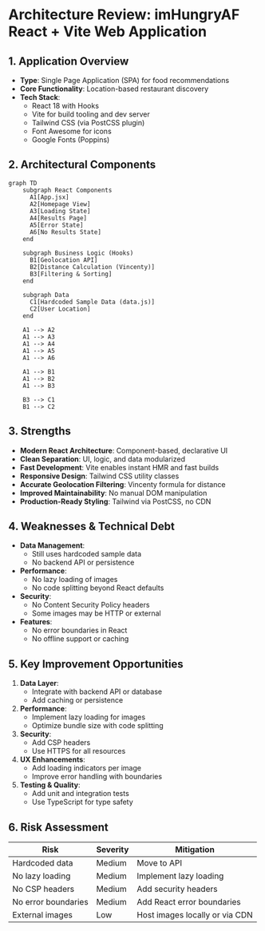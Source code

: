 # Architecture Review: imHungryAF React + Vite Web Application

## 1. Application Overview
- **Type**: Single Page Application (SPA) for food recommendations
- **Core Functionality**: Location-based restaurant discovery
- **Tech Stack**:
  - React 18 with Hooks
  - Vite for build tooling and dev server
  - Tailwind CSS (via PostCSS plugin)
  - Font Awesome for icons
  - Google Fonts (Poppins)

## 2. Architectural Components
```mermaid
graph TD
    subgraph React Components
      A1[App.jsx]
      A2[Homepage View]
      A3[Loading State]
      A4[Results Page]
      A5[Error State]
      A6[No Results State]
    end

    subgraph Business Logic (Hooks)
      B1[Geolocation API]
      B2[Distance Calculation (Vincenty)]
      B3[Filtering & Sorting]
    end

    subgraph Data
      C1[Hardcoded Sample Data (data.js)]
      C2[User Location]
    end

    A1 --> A2
    A1 --> A3
    A1 --> A4
    A1 --> A5
    A1 --> A6

    A1 --> B1
    A1 --> B2
    A1 --> B3

    B3 --> C1
    B1 --> C2
```

## 3. Strengths
- **Modern React Architecture**: Component-based, declarative UI
- **Clean Separation**: UI, logic, and data modularized
- **Fast Development**: Vite enables instant HMR and fast builds
- **Responsive Design**: Tailwind CSS utility classes
- **Accurate Geolocation Filtering**: Vincenty formula for distance
- **Improved Maintainability**: No manual DOM manipulation
- **Production-Ready Styling**: Tailwind via PostCSS, no CDN

## 4. Weaknesses & Technical Debt
- **Data Management**:
  - Still uses hardcoded sample data
  - No backend API or persistence
- **Performance**:
  - No lazy loading of images
  - No code splitting beyond React defaults
- **Security**:
  - No Content Security Policy headers
  - Some images may be HTTP or external
- **Features**:
  - No error boundaries in React
  - No offline support or caching

## 5. Key Improvement Opportunities
1. **Data Layer**:
   - Integrate with backend API or database
   - Add caching or persistence
2. **Performance**:
   - Implement lazy loading for images
   - Optimize bundle size with code splitting
3. **Security**:
   - Add CSP headers
   - Use HTTPS for all resources
4. **UX Enhancements**:
   - Add loading indicators per image
   - Improve error handling with boundaries
5. **Testing & Quality**:
   - Add unit and integration tests
   - Use TypeScript for type safety

## 6. Risk Assessment
| Risk | Severity | Mitigation |
|-------|----------|------------|
| Hardcoded data | Medium | Move to API |
| No lazy loading | Medium | Implement lazy loading |
| No CSP headers | Medium | Add security headers |
| No error boundaries | Medium | Add React error boundaries |
| External images | Low | Host images locally or via CDN |